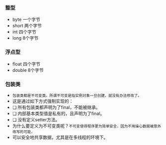 ### 整型
* byte 一个字节
* short 两个字节
* int 四个字节
* long 8个字节

### 浮点型
* float 四个字节
* double 8个字节

### 包装类
* `包装类都是不可变类。所谓不可变是指实例对象一旦创建，就没有办法修改了。`
* 这是通过如下方式强制实现的：
* ❑ 所有包装类都声明为了final，不能被继承。
* ❑ 内部基本类型值是私有的，且声明为了final。
* ❑ 没有定义setter方法。
* 为什么要定义为不可变类呢？`不可变使得程序更为简单安全，因为不用操心数据被意外改写的可能，`
* 可以安全地共享数据，尤其是在多线程的环境下。



